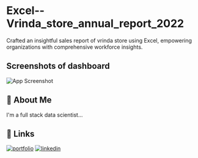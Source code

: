 # Excel--Vrinda_store_annual_report_2022
Crafted an insightful sales report of vrinda store using Excel, empowering organizations with comprehensive workforce insights.


## Screenshots of dashboard

![App Screenshot](https://github.com/navajis07/Unicorn_company_data_analysis_dashboard_powerbi/blob/main/Screenshot_20240330_132148.png?raw=true)

## 🚀 About Me
I'm a full stack data scientist...

## 🔗 Links
[![portfolio](https://img.shields.io/badge/my_portfolio-000?style=for-the-badge&logo=ko-fi&logoColor=white)](https://www.datascienceportfol.io/navajis_portfolio)
[![linkedin](https://img.shields.io/badge/linkedin-0A66C2?style=for-the-badge&logo=linkedin&logoColor=white)](https://www.linkedin.com/in/navajis-khan-92a369249?utm_source=share&utm_campaign=share_via&utm_content=profile&utm_medium=android_app )
